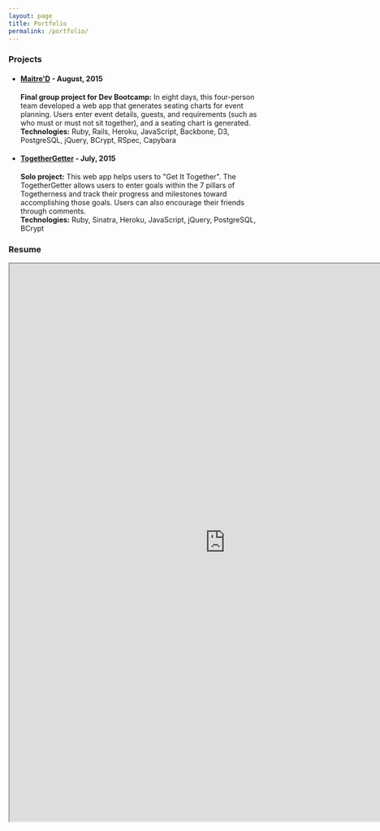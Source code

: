 ```yaml
---
layout: page
title: Portfolio
permalink: /portfolio/
---
```

<h3>Projects</h3>
<ul>
  <li>
    <h4><a href="https://maitre-dbc.herokuapp.com/">Maitre'D</a> - August, 2015</h4>
    <p><strong>Final group project for Dev Bootcamp:</strong> In eight days, this four-person team developed a web app that generates seating charts for event planning. Users enter event details, guests, and requirements (such as who must or must not sit together), and a seating chart is generated.<br>
    <strong>Technologies:</strong> Ruby, Rails, Heroku, JavaScript, Backbone, D3, PostgreSQL, jQuery, BCrypt, RSpec, Capybara</p>
  </li>
  <li>
    <h4><a href="https://together-getter.herokuapp.com/">TogetherGetter</a> - July, 2015</h4>
    <p><strong>Solo project:</strong> This web app helps users to "Get It Together". The TogetherGetter allows users to enter goals within the 7 pillars of Togetherness and track their progress and milestones toward accomplishing those goals. Users can also encourage their friends through comments.<br>
    <strong>Technologies:</strong> Ruby, Sinatra, Heroku, JavaScript, jQuery, PostgreSQL, BCrypt</p>
  </li>
</ul>
<h3>Resume</h3>
<iframe src="https://resume.creddle.io/embed/1p5mhd2h079" width="850" height="1100" seamless></iframe>
